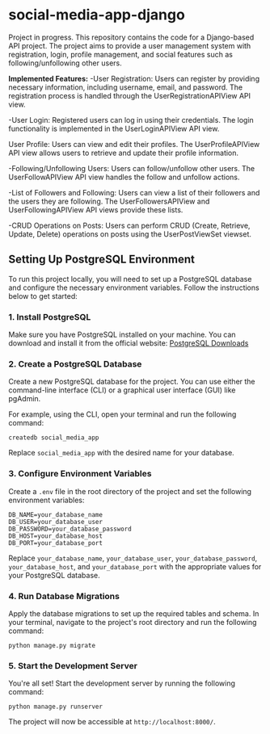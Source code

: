 # social-media-app-django

Project in progress. 
This repository contains the code for a Django-based API project. The project aims to provide a user management system with registration, login, profile management, and social features such as following/unfollowing other users.

**Implemented Features:**
-User Registration: Users can register by providing necessary information, including username, email, and password. The registration process is handled through the UserRegistrationAPIView API view.

-User Login: Registered users can log in using their credentials. The login functionality is implemented in the UserLoginAPIView API view.

User Profile: Users can view and edit their profiles. The UserProfileAPIView API view allows users to retrieve and update their profile information.

-Following/Unfollowing Users: Users can follow/unfollow other users. The UserFollowAPIView API view handles the follow and unfollow actions.

-List of Followers and Following: Users can view a list of their followers and the users they are following. The UserFollowersAPIView and UserFollowingAPIView API views provide these lists.

-CRUD Operations on Posts: Users can perform CRUD (Create, Retrieve, Update, Delete) operations on posts using the UserPostViewSet viewset.
## Setting Up PostgreSQL Environment

To run this project locally, you will need to set up a PostgreSQL database and configure the necessary environment variables. Follow the instructions below to get started:

### 1. Install PostgreSQL

Make sure you have PostgreSQL installed on your machine. You can download and install it from the official website: [PostgreSQL Downloads](https://www.postgresql.org/download/)

### 2. Create a PostgreSQL Database

Create a new PostgreSQL database for the project. You can use either the command-line interface (CLI) or a graphical user interface (GUI) like pgAdmin.

For example, using the CLI, open your terminal and run the following command:

```shell
createdb social_media_app
```

Replace `social_media_app` with the desired name for your database.

### 3. Configure Environment Variables

Create a `.env` file in the root directory of the project and set the following environment variables:

```plaintext
DB_NAME=your_database_name
DB_USER=your_database_user
DB_PASSWORD=your_database_password
DB_HOST=your_database_host
DB_PORT=your_database_port
```

Replace `your_database_name`, `your_database_user`, `your_database_password`, `your_database_host`, and `your_database_port` with the appropriate values for your PostgreSQL database.

### 4. Run Database Migrations

Apply the database migrations to set up the required tables and schema. In your terminal, navigate to the project's root directory and run the following command:

```shell
python manage.py migrate
```

### 5. Start the Development Server

You're all set! Start the development server by running the following command:

```shell
python manage.py runserver
```

The project will now be accessible at `http://localhost:8000/`.
